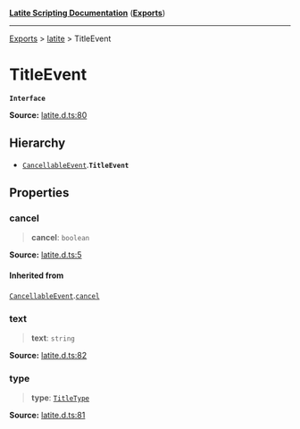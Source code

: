 [**Latite Scripting Documentation**](../../README.md) ([**Exports**](../../exports.md))

---

[Exports](../../exports.md) > [latite](../index.md) > TitleEvent

# TitleEvent

**`Interface`**

**Source:** [latite.d.ts:80](https://github.com/LatiteScripting/latitescripting.github.io/blob/33f46d6/definitions/latite.d.ts#L80)

## Hierarchy

- [`CancellableEvent`](interface.CancellableEvent.md).**`TitleEvent`**

## Properties

### cancel

> **cancel**: `boolean`

**Source:** [latite.d.ts:5](https://github.com/LatiteScripting/latitescripting.github.io/blob/33f46d6/definitions/latite.d.ts#L5)

#### Inherited from

[`CancellableEvent`](interface.CancellableEvent.md).[`cancel`](interface.CancellableEvent.md#cancel)

### text

> **text**: `string`

**Source:** [latite.d.ts:82](https://github.com/LatiteScripting/latitescripting.github.io/blob/33f46d6/definitions/latite.d.ts#L82)

### type

> **type**: [`TitleType`](../type-aliases/type-alias.TitleType.md)

**Source:** [latite.d.ts:81](https://github.com/LatiteScripting/latitescripting.github.io/blob/33f46d6/definitions/latite.d.ts#L81)
